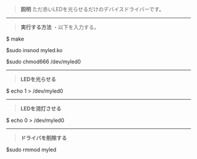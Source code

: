 >**説明**
ただ赤いLEDを光らせるだけのデバイスドライバーです。
---
>**実行する方法**
・以下を入力する。

$ make

$sudo insnod myled.ko

$sudo chmod666 /dev/myled0

---
>**LEDを光らせる**

$ echo 1 > /dev/myled0

---
>**LEDを消灯させる**

$ echo 0 > /dev/myled0

---
>**ドライバを削除する**

$sudo rmmod myled
